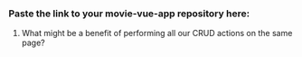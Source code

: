 ### Paste the link to your movie-vue-app repository here:


1. What might be a benefit of performing all our CRUD actions on the same page?